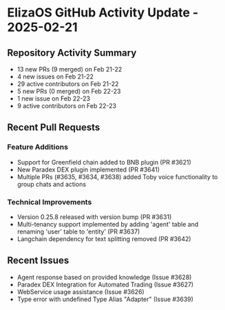 # ElizaOS GitHub Activity Update - 2025-02-21

## Repository Activity Summary
- 13 new PRs (9 merged) on Feb 21-22
- 4 new issues on Feb 21-22
- 29 active contributors on Feb 21-22
- 5 new PRs (0 merged) on Feb 22-23
- 1 new issue on Feb 22-23
- 9 active contributors on Feb 22-23

## Recent Pull Requests

### Feature Additions
- Support for Greenfield chain added to BNB plugin (PR #3621)
- New Paradex DEX plugin implemented (PR #3641)
- Multiple PRs (#3635, #3634, #3638) added Toby voice functionality to group chats and actions

### Technical Improvements
- Version 0.25.8 released with version bump (PR #3631)
- Multi-tenancy support implemented by adding 'agent' table and renaming 'user' table to 'entity' (PR #3637)
- Langchain dependency for text splitting removed (PR #3642)

## Recent Issues
- Agent response based on provided knowledge (Issue #3628)
- Paradex DEX Integration for Automated Trading (Issue #3627)
- WebService usage assistance (Issue #3626)
- Type error with undefined Type Alias "Adapter" (Issue #3639)
